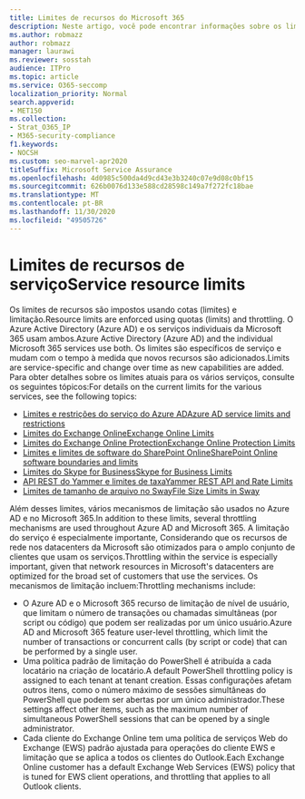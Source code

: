 ```yaml
---
title: Limites de recursos do Microsoft 365
description: Neste artigo, você pode encontrar informações sobre os limites de recursos para os vários aplicativos no Microsoft 365.
ms.author: robmazz
author: robmazz
manager: laurawi
ms.reviewer: sosstah
audience: ITPro
ms.topic: article
ms.service: O365-seccomp
localization_priority: Normal
search.appverid:
- MET150
ms.collection:
- Strat_O365_IP
- M365-security-compliance
f1.keywords:
- NOCSH
ms.custom: seo-marvel-apr2020
titleSuffix: Microsoft Service Assurance
ms.openlocfilehash: 4d0985c500da4d9cd43e3b3240c07e9d08c0bf15
ms.sourcegitcommit: 626b0076d133e588cd28598c149a7f272fc18bae
ms.translationtype: MT
ms.contentlocale: pt-BR
ms.lasthandoff: 11/30/2020
ms.locfileid: "49505726"
---
```

# <a name="service-resource-limits"></a><span data-ttu-id="f61f5-103">Limites de recursos de serviço</span><span class="sxs-lookup"><span data-stu-id="f61f5-103">Service resource limits</span></span>

<span data-ttu-id="f61f5-104">Os limites de recursos são impostos usando cotas (limites) e limitação.</span><span class="sxs-lookup"><span data-stu-id="f61f5-104">Resource limits are enforced using quotas (limits) and throttling.</span></span> <span data-ttu-id="f61f5-105">O Azure Active Directory (Azure AD) e os serviços individuais da Microsoft 365 usam ambos.</span><span class="sxs-lookup"><span data-stu-id="f61f5-105">Azure Active Directory (Azure AD) and the individual Microsoft 365 services use both.</span></span> <span data-ttu-id="f61f5-106">Os limites são específicos de serviço e mudam com o tempo à medida que novos recursos são adicionados.</span><span class="sxs-lookup"><span data-stu-id="f61f5-106">Limits are service-specific and change over time as new capabilities are added.</span></span> <span data-ttu-id="f61f5-107">Para obter detalhes sobre os limites atuais para os vários serviços, consulte os seguintes tópicos:</span><span class="sxs-lookup"><span data-stu-id="f61f5-107">For details on the current limits for the various services, see the following topics:</span></span>

- [<span data-ttu-id="f61f5-108">Limites e restrições do serviço do Azure AD</span><span class="sxs-lookup"><span data-stu-id="f61f5-108">Azure AD service limits and restrictions</span></span>](https://docs.microsoft.com/azure/azure-resource-manager/management/azure-subscription-service-limits)
- [<span data-ttu-id="f61f5-109">Limites do Exchange Online</span><span class="sxs-lookup"><span data-stu-id="f61f5-109">Exchange Online Limits</span></span>](https://technet.microsoft.com/library/exchange-online-limits.aspx)
- [<span data-ttu-id="f61f5-110">Limites do Exchange Online Protection</span><span class="sxs-lookup"><span data-stu-id="f61f5-110">Exchange Online Protection Limits</span></span>](https://technet.microsoft.com/library/exchange-online-protection-limits.aspx)
- [<span data-ttu-id="f61f5-111">Limites e limites de software do SharePoint Online</span><span class="sxs-lookup"><span data-stu-id="f61f5-111">SharePoint Online software boundaries and limits</span></span>](https://support.office.com/article/SharePoint-Online-software-boundaries-and-limits-8F34FF47-B749-408B-ABC0-B605E1F6D498)
- [<span data-ttu-id="f61f5-112">Limites do Skype for Business</span><span class="sxs-lookup"><span data-stu-id="f61f5-112">Skype for Business Limits</span></span>](https://technet.microsoft.com/library/skype-for-business-online-limits.aspx)
- [<span data-ttu-id="f61f5-113">API REST do Yammer e limites de taxa</span><span class="sxs-lookup"><span data-stu-id="f61f5-113">Yammer REST API and Rate Limits</span></span>](https://developer.yammer.com/docs/rest-api-rate-limits)
- [<span data-ttu-id="f61f5-114">Limites de tamanho de arquivo no Sway</span><span class="sxs-lookup"><span data-stu-id="f61f5-114">File Size Limits in Sway</span></span>](https://support.office.com/article/File-size-limits-in-Sway-4db21bc6-b42b-499f-9272-66e089db109f)

<span data-ttu-id="f61f5-115">Além desses limites, vários mecanismos de limitação são usados no Azure AD e no Microsoft 365.</span><span class="sxs-lookup"><span data-stu-id="f61f5-115">In addition to these limits, several throttling mechanisms are used throughout Azure AD and Microsoft 365.</span></span> <span data-ttu-id="f61f5-116">A limitação do serviço é especialmente importante, Considerando que os recursos de rede nos datacenters da Microsoft são otimizados para o amplo conjunto de clientes que usam os serviços.</span><span class="sxs-lookup"><span data-stu-id="f61f5-116">Throttling within the service is especially important, given that network resources in Microsoft's datacenters are optimized for the broad set of customers that use the services.</span></span> <span data-ttu-id="f61f5-117">Os mecanismos de limitação incluem:</span><span class="sxs-lookup"><span data-stu-id="f61f5-117">Throttling mechanisms include:</span></span>

- <span data-ttu-id="f61f5-118">O Azure AD e o Microsoft 365 recurso de limitação de nível de usuário, que limitam o número de transações ou chamadas simultâneas (por script ou código) que podem ser realizadas por um único usuário.</span><span class="sxs-lookup"><span data-stu-id="f61f5-118">Azure AD and Microsoft 365 feature user-level throttling, which limit the number of transactions or concurrent calls (by script or code) that can be performed by a single user.</span></span>
- <span data-ttu-id="f61f5-119">Uma política padrão de limitação do PowerShell é atribuída a cada locatário na criação de locatário.</span><span class="sxs-lookup"><span data-stu-id="f61f5-119">A default PowerShell throttling policy is assigned to each tenant at tenant creation.</span></span> <span data-ttu-id="f61f5-120">Essas configurações afetam outros itens, como o número máximo de sessões simultâneas do PowerShell que podem ser abertas por um único administrador.</span><span class="sxs-lookup"><span data-stu-id="f61f5-120">These settings affect other items, such as the maximum number of simultaneous PowerShell sessions that can be opened by a single administrator.</span></span>
- <span data-ttu-id="f61f5-121">Cada cliente do Exchange Online tem uma política de serviços Web do Exchange (EWS) padrão ajustada para operações do cliente EWS e limitação que se aplica a todos os clientes do Outlook.</span><span class="sxs-lookup"><span data-stu-id="f61f5-121">Each Exchange Online customer has a default Exchange Web Services (EWS) policy that is tuned for EWS client operations, and throttling that applies to all Outlook clients.</span></span>
